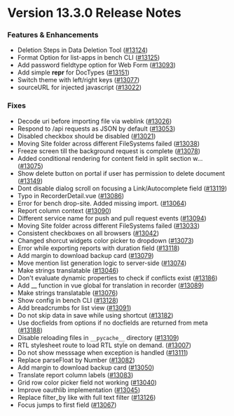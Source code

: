# Version 13.3.0 Release Notes

### Features & Enhancements

- Deletion Steps in Data Deletion Tool ([#13124](https://github.com/capkpi/capkpi/pull/13124))
- Format Option for list-apps in bench CLI ([#13125](https://github.com/capkpi/capkpi/pull/13125))
- Add password fieldtype option for Web Form ([#13093](https://github.com/capkpi/capkpi/pull/13093))
- Add simple __repr__ for DocTypes ([#13151](https://github.com/capkpi/capkpi/pull/13151))
- Switch theme with left/right keys ([#13077](https://github.com/capkpi/capkpi/pull/13077))
- sourceURL for injected javascript ([#13022](https://github.com/capkpi/capkpi/pull/13022))

### Fixes

- Decode uri before importing file via weblink ([#13026](https://github.com/capkpi/capkpi/pull/13026))
- Respond to /api requests as JSON by default ([#13053](https://github.com/capkpi/capkpi/pull/13053))
- Disabled checkbox should be disabled ([#13021](https://github.com/capkpi/capkpi/pull/13021))
- Moving Site folder across different FileSystems failed ([#13038](https://github.com/capkpi/capkpi/pull/13038))
- Freeze screen till the background request is complete ([#13078](https://github.com/capkpi/capkpi/pull/13078))
- Added conditional rendering for content field in split section w… ([#13075](https://github.com/capkpi/capkpi/pull/13075))
- Show delete button on portal if user has permission to delete document ([#13149](https://github.com/capkpi/capkpi/pull/13149))
- Dont disable dialog scroll on focusing a Link/Autocomplete field ([#13119](https://github.com/capkpi/capkpi/pull/13119))
- Typo in RecorderDetail.vue ([#13086](https://github.com/capkpi/capkpi/pull/13086))
- Error for bench drop-site. Added missing import. ([#13064](https://github.com/capkpi/capkpi/pull/13064))
- Report column context ([#13090](https://github.com/capkpi/capkpi/pull/13090))
- Different service name for push and pull request events ([#13094](https://github.com/capkpi/capkpi/pull/13094))
- Moving Site folder across different FileSystems failed ([#13033](https://github.com/capkpi/capkpi/pull/13033))
- Consistent checkboxes on all browsers ([#13042](https://github.com/capkpi/capkpi/pull/13042))
- Changed shorcut widgets color picker to dropdown ([#13073](https://github.com/capkpi/capkpi/pull/13073))
- Error while exporting reports with duration field ([#13118](https://github.com/capkpi/capkpi/pull/13118))
- Add margin to download backup card ([#13079](https://github.com/capkpi/capkpi/pull/13079))
- Move mention list generation logic to server-side ([#13074](https://github.com/capkpi/capkpi/pull/13074))
- Make strings translatable ([#13046](https://github.com/capkpi/capkpi/pull/13046))
- Don't evaluate dynamic properties to check if conflicts exist ([#13186](https://github.com/capkpi/capkpi/pull/13186))
- Add __ function in vue global for translation in recorder ([#13089](https://github.com/capkpi/capkpi/pull/13089))
- Make strings translatable ([#13076](https://github.com/capkpi/capkpi/pull/13076))
- Show config in bench CLI ([#13128](https://github.com/capkpi/capkpi/pull/13128))
- Add breadcrumbs for list view ([#13091](https://github.com/capkpi/capkpi/pull/13091))
- Do not skip data in save while using shortcut ([#13182](https://github.com/capkpi/capkpi/pull/13182))
- Use docfields from options if no docfields are returned from meta ([#13188](https://github.com/capkpi/capkpi/pull/13188))
- Disable reloading files in `__pycache__` directory ([#13109](https://github.com/capkpi/capkpi/pull/13109))
- RTL stylesheet route to load RTL style on demand. ([#13007](https://github.com/capkpi/capkpi/pull/13007))
- Do not show messsage when exception is handled ([#13111](https://github.com/capkpi/capkpi/pull/13111))
- Replace parseFloat by Number ([#13082](https://github.com/capkpi/capkpi/pull/13082))
- Add margin to download backup card ([#13050](https://github.com/capkpi/capkpi/pull/13050))
- Translate report column labels ([#13083](https://github.com/capkpi/capkpi/pull/13083))
- Grid row color picker field not working ([#13040](https://github.com/capkpi/capkpi/pull/13040))
- Improve oauthlib implementation ([#13045](https://github.com/capkpi/capkpi/pull/13045))
- Replace filter_by like with full text filter ([#13126](https://github.com/capkpi/capkpi/pull/13126))
- Focus jumps to first field ([#13067](https://github.com/capkpi/capkpi/pull/13067))